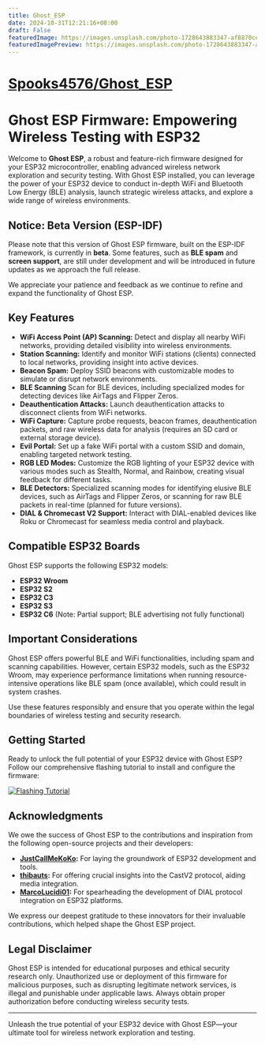 ```yaml
---
title: Ghost_ESP
date: 2024-10-31T12:21:16+08:00
draft: False
featuredImage: https://images.unsplash.com/photo-1728643883347-af8870cecef8?ixid=M3w0NjAwMjJ8MHwxfHJhbmRvbXx8fHx8fHx8fDE3MzAzNDg0MzR8&ixlib=rb-4.0.3
featuredImagePreview: https://images.unsplash.com/photo-1728643883347-af8870cecef8?ixid=M3w0NjAwMjJ8MHwxfHJhbmRvbXx8fHx8fHx8fDE3MzAzNDg0MzR8&ixlib=rb-4.0.3
---
```


# [Spooks4576/Ghost_ESP](https://github.com/Spooks4576/Ghost_ESP)

# Ghost ESP Firmware: Empowering Wireless Testing with ESP32

Welcome to **Ghost ESP**, a robust and feature-rich firmware designed for your ESP32 microcontroller, enabling advanced wireless network exploration and security testing. With Ghost ESP installed, you can leverage the power of your ESP32 device to conduct in-depth WiFi and Bluetooth Low Energy (BLE) analysis, launch strategic wireless attacks, and explore a wide range of wireless environments.

## Notice: Beta Version (ESP-IDF)

Please note that this version of Ghost ESP firmware, built on the ESP-IDF framework, is currently in **beta**. Some features, such as **BLE spam** and **screen support**, are still under development and will be introduced in future updates as we approach the full release.

We appreciate your patience and feedback as we continue to refine and expand the functionality of Ghost ESP.

## Key Features

- **WiFi Access Point (AP) Scanning:** Detect and display all nearby WiFi networks, providing detailed visibility into wireless environments.
- **Station Scanning:** Identify and monitor WiFi stations (clients) connected to local networks, providing insight into active devices.
- **Beacon Spam:** Deploy SSID beacons with customizable modes to simulate or disrupt network environments.
- **BLE Scanning** Scan for BLE devices, including specialized modes for detecting devices like AirTags and Flipper Zeros.
- **Deauthentication Attacks:** Launch deauthentication attacks to disconnect clients from WiFi networks.
- **WiFi Capture:** Capture probe requests, beacon frames, deauthentication packets, and raw wireless data for analysis (requires an SD card or external storage device).
- **Evil Portal:** Set up a fake WiFi portal with a custom SSID and domain, enabling targeted network testing.
- **RGB LED Modes:** Customize the RGB lighting of your ESP32 device with various modes such as Stealth, Normal, and Rainbow, creating visual feedback for different tasks.
- **BLE Detectors:** Specialized scanning modes for identifying elusive BLE devices, such as AirTags and Flipper Zeros, or scanning for raw BLE packets in real-time (planned for future versions).
- **DIAL & Chromecast V2 Support:** Interact with DIAL-enabled devices like Roku or Chromecast for seamless media control and playback.

## Compatible ESP32 Boards

Ghost ESP supports the following ESP32 models:
- **ESP32 Wroom**
- **ESP32 S2**
- **ESP32 C3**
- **ESP32 S3**
- **ESP32 C6** (Note: Partial support; BLE advertising not fully functional)

## Important Considerations

Ghost ESP offers powerful BLE and WiFi functionalities, including spam and scanning capabilities. However, certain ESP32 models, such as the ESP32 Wroom, may experience performance limitations when running resource-intensive operations like BLE spam (once available), which could result in system crashes. 

Use these features responsibly and ensure that you operate within the legal boundaries of wireless testing and security research.

## Getting Started

Ready to unlock the full potential of your ESP32 device with Ghost ESP? Follow our comprehensive flashing tutorial to install and configure the firmware:

[![Flashing Tutorial](https://img.shields.io/badge/Tutorial-Flashing-blue)](https://github.com/Spooks4576/Ghost_ESP/blob/main/docs/HOWTOFLASH.md)

## Acknowledgments

We owe the success of Ghost ESP to the contributions and inspiration from the following open-source projects and their developers:
- **[JustCallMeKoKo](https://github.com/justcallmekoko/ESP32Marauder):** For laying the groundwork of ESP32 development and tools.
- **[thibauts](https://github.com/thibauts/node-castv2-client):** For offering crucial insights into the CastV2 protocol, aiding media integration.
- **[MarcoLucidi01](https://github.com/MarcoLucidi01/ytcast/tree/master/dial):** For spearheading the development of DIAL protocol integration on ESP32 platforms.

We express our deepest gratitude to these innovators for their invaluable contributions, which helped shape the Ghost ESP project.

## Legal Disclaimer

Ghost ESP is intended for educational purposes and ethical security research only. Unauthorized use or deployment of this firmware for malicious purposes, such as disrupting legitimate network services, is illegal and punishable under applicable laws. Always obtain proper authorization before conducting wireless security tests.

---

Unleash the true potential of your ESP32 device with Ghost ESP—your ultimate tool for wireless network exploration and testing.